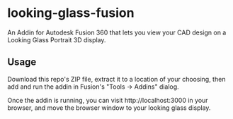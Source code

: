 # looking-glass-fusion

An Addin for Autodesk Fusion 360 that lets you view your CAD design on a Looking Glass Portrait 3D display.

## Usage

Download this repo's ZIP file, extract it to a location of your choosing, then add and run the addin in Fusion's "Tools -> Addins" dialog.

Once the addin is running, you can visit http://localhost:3000 in your browser, and move the browser window to your looking glass display.
